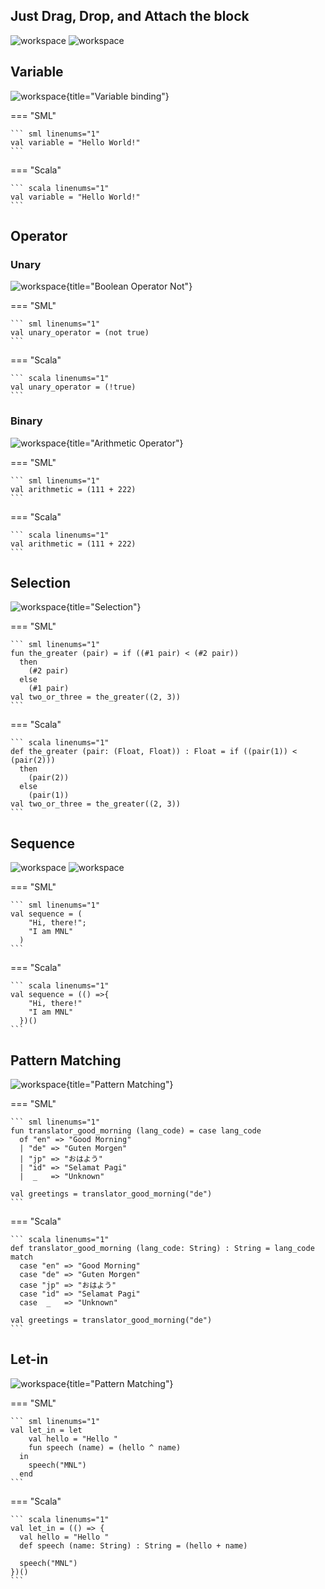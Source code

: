 ## Just Drag, Drop, and Attach the block

![workspace](assets/images/drag_light.png#only-light)
![workspace](assets/images/drag_dark.png#only-dark)


## Variable
![workspace](assets/images/variable_binding.png){title="Variable binding"}

=== "SML"

    ``` sml linenums="1"
    val variable = "Hello World!"
    ```

=== "Scala"

    ``` scala linenums="1"
    val variable = "Hello World!"
    ```

## Operator

### Unary
![workspace](assets/images/unary_operator_boolean.png){title="Boolean Operator Not"}

=== "SML"

    ``` sml linenums="1"
    val unary_operator = (not true)
    ```

=== "Scala"

    ``` scala linenums="1"
    val unary_operator = (!true)
    ```

### Binary
![workspace](assets/images/binary_operator_arithmetic.png){title="Arithmetic Operator"}

=== "SML"

    ``` sml linenums="1"
    val arithmetic = (111 + 222)
    ```

=== "Scala"

    ``` scala linenums="1"
    val arithmetic = (111 + 222)
    ```


## Selection
![workspace](assets/images/selection.png){title="Selection"}

=== "SML"

    ``` sml linenums="1"
    fun the_greater (pair) = if ((#1 pair) < (#2 pair))
      then
        (#2 pair)
      else
        (#1 pair)
    val two_or_three = the_greater((2, 3))
    ```

=== "Scala"

    ``` scala linenums="1"
    def the_greater (pair: (Float, Float)) : Float = if ((pair(1)) < (pair(2)))
      then
        (pair(2))
      else
        (pair(1))
    val two_or_three = the_greater((2, 3))
    ```


## Sequence
![workspace](assets/images/sequence_light.png#only-light)
![workspace](assets/images/sequence_dark.png#only-dark)

=== "SML"

    ``` sml linenums="1"
    val sequence = (
        "Hi, there!";
        "I am MNL"
      )
    ```

=== "Scala"

    ``` scala linenums="1"
    val sequence = (() =>{
        "Hi, there!"
        "I am MNL"
      })()
    ```

## Pattern Matching
![workspace](assets/images/pattern_matching.png){title="Pattern Matching"}

=== "SML"

    ``` sml linenums="1"
    fun translator_good_morning (lang_code) = case lang_code
      of "en" => "Good Morning"
      | "de" => "Guten Morgen"
      | "jp" => "おはよう"
      | "id" => "Selamat Pagi"
      |  _   => "Unknown"

    val greetings = translator_good_morning("de")
    ```

=== "Scala"

    ``` scala linenums="1"
    def translator_good_morning (lang_code: String) : String = lang_code match
      case "en" => "Good Morning"
      case "de" => "Guten Morgen"
      case "jp" => "おはよう"
      case "id" => "Selamat Pagi"
      case  _   => "Unknown"

    val greetings = translator_good_morning("de")
    ```

## Let-in
![workspace](assets/images/let_in.png){title="Pattern Matching"}

=== "SML"

    ``` sml linenums="1"
    val let_in = let
        val hello = "Hello "
        fun speech (name) = (hello ^ name)
      in
        speech("MNL")
      end
    ```

=== "Scala"

    ``` scala linenums="1"
    val let_in = (() => {
      val hello = "Hello "
      def speech (name: String) : String = (hello + name)

      speech("MNL")
    })()
    ```
